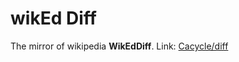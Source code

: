 # wikEd Diff
The mirror of wikipedia **WikEdDiff**. Link: [Cacycle/diff](https://en.wikipedia.org/wiki/User:Cacycle/diff)
